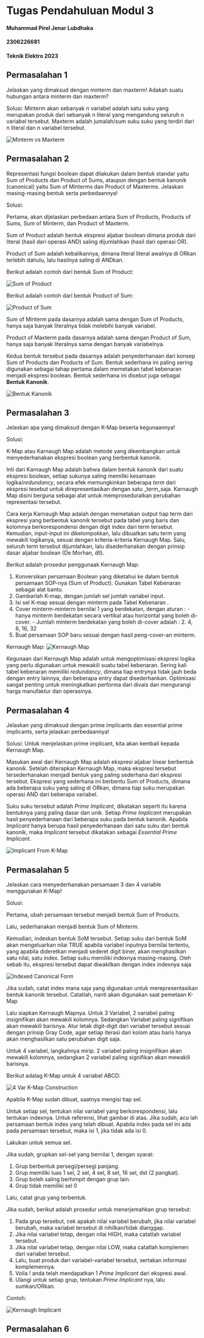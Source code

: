 # Tugas Pendahuluan Modul 3
#### Muhammad Pirel Jenar Lubdhaka
#### 2306226681
#### Teknik Elektro 2023

## Permasalahan 1
Jelaskan yang dimaksud dengan minterm dan maxterm! Adakah suatu hubungan antara minterm dan maxterm?

Solusi:
Minterm akan sebanyak n variabel adalah satu suku yang merupakan produk dari sebanyak n literal yang mengandung seluruh n variabel tersebut. Maxterm adalah jumalah/sum suku suku yang terdiri dari n literal dan n variabel tersebut.

![Minterm vs Maxterm](https://homework.study.com/cimages/multimages/16/22may-16766968686860606927.png)



## Permasalahan 2
Representasi fungsi boolean dapat dilakukan dalam bentuk standar yaitu Sum of Products dan Product of Sums, ataupun dengan bentuk kanonik (canonical) yaitu Sum of Minterms dan Product of Maxterms. Jelaskan masing-masing bentuk serta perbedaannya!

Solusi:

Pertama, akan dijelaskan perbedaan antara Sum of Products, Products of Sums, Sum of Minterm, dan Product of Maxterm.

Sum of Product adalah bentuk ekspresi aljabar boolean dimana produk dari literal (hasil dari operasi AND) saling dijumlahkan (hasil dari operasi OR).

Product of Sum adalah kebalikannya, dimana literal literal awalnya di ORkan terlebih dahulu, lalu hasilnya saling di ANDkan.

Berikut adalah contoh dari bentuk Sum of Product:

![Sum of Product](https://media.geeksforgeeks.org/wp-content/uploads/20230828155742/SOP-image.png)

Berikut adalah contoh dari bentuk Product of Sum:

![Product of Sum](https://www.electronics-lab.com/wp-content/uploads/2022/04/eq2.png)

Sum of Minterm pada dasarnya adalah sama dengan Sum of Products, hanya saja banyak literalnya tidak melebihi banyak variabel.

Product of Maxterm pada dasarnya adalah sama dengan Product of Sum, hanya saja banyak literalnya sama dengan banyak variabelnya.

Kedua bentuk tersebut pada dasarnya adalah penyederhanaan dari konsep Sum of Products dan Products of Sum. Bentuk sederhana ini paling sering digunakan sebagai tahap pertama dalam memetakan tabel kebenaran menjadi ekspresi boolean. Bentuk sederhana ini disebut juga sebagai **Bentuk Kanonik**.

![Bentuk Kanonik](https://media.geeksforgeeks.org/wp-content/uploads/11-3.jpg)



## Permasalahan 3
Jelaskan apa yang dimaksud dengan K-Map beserta kegunaannya!

Solusi:

K-Map atau Karnaugh Map adalah metode yang dikembangkan untuk menyederhanakan ekspresi boolean yang berbentuk kanonik. 

Inti dari Karnaugh Map adalah bahwa dalam bentuk kanonik dari suatu ekspresi boolean, setiap sukunya saling memiliki kesamaan logika/_redundancy_, secara efek memungkinkan beberapa _term_ dari ekspresi tesebut untuk direpresentasikan dengan satu _term_saja. Karnaugh Map disini berguna sebagai alat untuk memproseduralkan perubahan representasi tersebut.

Cara kerja Karnaugh Map adalah dengan memetakan output tiap term dari ekspresi yang berbentuk kanonik tersebut pada tabel yang baris dan kolomnya berkorespondensi dengan digit index dari term tersebut. Kemudian, input-input ini dikelompokkan, lalu dibuatkan satu term yang mewakili logikanya, sesuai dengan kriteria-kriteria Kernaugh Map. Salu, seluruh term tersebut dijumlahkan, lalu disederhanakan dengan prinsip dasar aljabar boolean (De Morhan, dll).

Berikut adalah prosedur penggunaak Kernaugh Map:

1. Konversikan persamaan Boolean yang diketahui ke dalam bentuk persamaan SOP-nya (Sum of Product). Gunakan Tabel Kebenaran sebagai alat bantu. 
2. Gambarlah K-map, dengan jumlah sel jumlah variabel input.
3. Isi sel K-map sesuai dengan minterm pada Tabel Kebenaran . 
4. Cover minterm-minterm bernilai 1 yang berdekatan, dengan aturan : - hanya minterm berdekatan secara vertikal atau horizontal yang boleh di-cover. - Jumlah minterm berdekatan yang boleh di-cover adalah : 2. 4, 8, 16, 32 
5. Buat persamaan SOP baru sesuai dengan hasil peng-cover-an minterm.

Kernaugh Map:
![Kernaugh Map](https://upload.wikimedia.org/wikipedia/commons/thumb/0/02/K-map_6%2C8%2C9%2C10%2C11%2C12%2C13%2C14_anti-race.svg/1200px-K-map_6%2C8%2C9%2C10%2C11%2C12%2C13%2C14_anti-race.svg.png)

Kegunaan dari Kernaugh Map adalah untuk mengoptimisasi ekspresi logika yang perlu digunakan untuk mewakili suatu tabel kebenaran. Sering kali tabel kebenaran memiliki _redundancy_, dimana tiap entrynya tidak jauh beda dengan entry lainnya, dan beberapa entry dapat disederhankan. Optimisasi sangat penting untuk meningkatkan performa dari divais dan mengurangi harga manufaktur dan operasinya.



## Permasalahan 4
Jelaskan yang dimaksud dengan prime implicants dan essential prime implicants, serta jelaskan perbedaannya!

Solusi:
Untuk menjelaskan prime implicant, kita akan kembali kepada Kernaugh Map.

Masukan awal dari Kernaugh Map adalah ekspresi aljabar linear berbentuk kanonik. Setelah diterapkan Kernaugh Map, maka ekspresi tersebut tersederhanakan menjadi bentuk yang paling sederhana dari ekspresi tersebut. Ekspresi yang sederhana ini berbentu Sum of Products, dimana ada beberapa suku yang saling di ORkan, dimana tiap suku merupakan operasi AND dari beberapa variabel.

Suku suku tersebut adalah _Prime Implicant_, dikatakan seperti itu karena bentuknya yang paling dasar dan unik. Setiap _Prime Implicant_ merupakan hasil penyederhanaan dari beberapa suku pada bentuk kanonik. Apabila _Implicant_ hanya berupa hasil penyederhanaan dari satu suku dari bentuk kanonik, maka _Implicant_ tersebut dikatakan sebagai _Essential Prime Implicant_.

![Implicant From K-Map](https://cdn1.byjus.com/wp-content/uploads/2022/05/word-image263.png)



## Permasalahan 5
Jelaskan cara menyederhanakan persamaan 3 dan 4 variable menggunakan K-Map!

Solusi:

Pertama, ubah persamaan tersebut menjadi bentuk Sum of Products.

Lalu, sederhanakan menjadi bentuk Sum of Minterm.

Kemudian, indexkan bentuk SoM tersebut.
Setiap suku dari bentuk SoM akan mengeluarkan nilai TRUE apabila variabel inputnya bernilai tertentu, yang apabila dideretkan menjadi sederet digit biner, akan menghasilkan satu nilai, satu index. Setiap suku memiliki indexnya masing-masing. Oleh sebab itu, ekspresi tersebut dapat diwakilkan dengan index indexnya saja

![Indexed Canonical Form](https://www.electronicshub.org/wp-content/uploads/2015/08/Table-for-2n-min-terms-and-amx-terms.jpg)

Jika sudah, catat index mana saja yang digunakan untuk merepresentasikan bentuk kanonik tersebut. Catatlah, nanti akan digunakan saat pemetaan K-Map

Lalu siapkan Kernaugh Mapnya. 
Untuk 3 Variabel, 2 variabel paling insignifikan akan mewakili kolomnya. Sedangkan Variabel paling signifikan akan mewakili barisnya. Atur letak digit-digit dari variabel tersebut sesuai dengan prinsip Gray Code, agar setiap iterasi dari kolom atau baris hanya akan menghasilkan satu perubahan digit saja.

Untuk 4 variabel, langkahnya mirip. 2 variabel paling insignifikan akan mewakili kolomnya, sedangkan 2 variabel paling signifikan akan mewakili barisnya.

Berikut adalag K-Map untuk 4 variabel ABCD:

![4 Var K-Map Construction](https://upload.wikimedia.org/wikipedia/commons/thumb/1/1a/K-map_minterms_A.svg/1280px-K-map_minterms_A.svg.png)

Apabila K-Map sudah dibuat, saatnya mengisi tiap sel.

Untuk setiap sel, tentukan nilai variabel yang berkorespondensi, lalu tentukan indexnya. Untuk referensi, lihat gambar di atas. Jika sudah, acu lah persamaan bentuk index yang telah dibuat. Apabila index pada sel ini ada pada persamaan tersebut, maka isi 1, jika tidak ada isi 0.

Lakukan untuk semua sel.

Jika sudah, grupkan sel-sel yang bernilai 1, dengan syarat:

1. Grup berbentuk persegi/persegi panjang.
2. Grup memiliki luas 1 sel, 2 sel, 4 sel, 8 sel, 16 sel, dst (2 pangkat).
3. Grup boleh saling berhimpit dengan grup lain.
4. Grup tidak memiliki sel 0

Lalu, catat grup yang terbentuk.

Jika sudah, berikut adalah prosedur untuk menerjemahkan grup tersebut:

1. Pada grup tersebut, cek apakah nilai variabel berubah, jika nilai variabel berubah, maka variabel tersebut di nihilkan/tidak dianggap.
2. Jika nilai variabel tetap, dengan nilai HIGH, maka catatlah variabel tersebut.
3. Jika nilai variabel tetap, dengan nilai LOW, maka catatlah komplemen dari variabel tersebut.
4. Lalu, buat produk dari variabel-variabel tersebut, sertakan informasi komplemennya.
5. Voila ! anda telah mendapatkan 1 _Prime Implicant_ dari ekspresi awal.
6. Ulangi untuk setiap grup, tentukan _Prime Implicant_ nya, lalu sumkan/ORkan.

Contoh:

![Kernaugh Implicant](https://upload.wikimedia.org/wikipedia/commons/thumb/0/00/K-map_6%2C8%2C9%2C10%2C11%2C12%2C13%2C14_don%27t_care.svg/800px-K-map_6%2C8%2C9%2C10%2C11%2C12%2C13%2C14_don%27t_care.svg.png)



## Permasalahan 6




